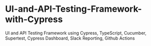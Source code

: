 # UI-and-API-Testing-Framework-with-Cypress
UI and API Testing Framework using Cypress, TypeScript, Cucumber, Supertest, Cypress Dashboard, Slack Reporting, Github Actions
